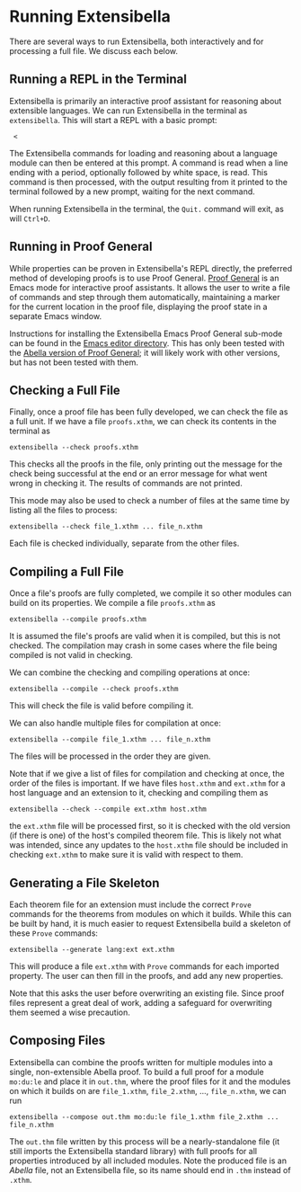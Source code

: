 # Running Extensibella
There are several ways to run Extensibella, both interactively and for
processing a full file.  We discuss each below.


## Running a REPL in the Terminal
Extensibella is primarily an interactive proof assistant for reasoning
about extensible languages.  We can run Extensibella in the terminal
as `extensibella`.  This will start a REPL with a basic prompt:
```
 < 
```
The Extensibella commands for loading and reasoning about a language
module can then be entered at this prompt.  A command is read when a
line ending with a period, optionally followed by white space, is
read.  This command is then processed, with the output resulting from
it printed to the terminal followed by a new prompt, waiting for the
next command.

When running Extensibella in the terminal, the `Quit.` command will
exit, as will `Ctrl+D`.


## Running in Proof General
While properties can be proven in Extensibella's REPL directly, the
preferred method of developing proofs is to use Proof General.  [Proof
General](https://proofgeneral.github.io/) is an Emacs mode for
interactive proof assistants.  It allows the user to write a file of
commands and step through them automatically, maintaining a marker for
the current location in the proof file, displaying the proof state in
a separate Emacs window.

Instructions for installing the Extensibella Emacs Proof General
sub-mode can be found in the [Emacs editor
directory](../editor/emacs/README.md).  This has only been tested with
the [Abella version of Proof
General](https://github.com/abella-prover/PG); it will likely work
with other versions, but has not been tested with them.


## Checking a Full File
Finally, once a proof file has been fully developed, we can check the
file as a full unit.  If we have a file `proofs.xthm`, we can check
its contents in the terminal as
```
extensibella --check proofs.xthm
```
This checks all the proofs in the file, only printing out the message
for the check being successful at the end or an error message for what
went wrong in checking it.  The results of commands are not printed.

This mode may also be used to check a number of files at the same time
by listing all the files to process:
```
extensibella --check file_1.xthm ... file_n.xthm
```
Each file is checked individually, separate from the other files.


## Compiling a Full File
Once a file's proofs are fully completed, we compile it so other
modules can build on its properties.  We compile a file `proofs.xthm`
as
```
extensibella --compile proofs.xthm
```
It is assumed the file's proofs are valid when it is compiled, but
this is not checked.  The compilation may crash in some cases where
the file being compiled is not valid in checking.

We can combine the checking and compiling operations at once:
```
extensibella --compile --check proofs.xthm
```
This will check the file is valid before compiling it.

We can also handle multiple files for compilation at once:
```
extensibella --compile file_1.xthm ... file_n.xthm
```
The files will be processed in the order they are given.

Note that if we give a list of files for compilation and checking at
once, the order of the files is important.  If we have files
`host.xthm` and `ext.xthm` for a host language and an extension to it,
checking and compiling them as
```
extensibella --check --compile ext.xthm host.xthm
```
the `ext.xthm` file will be processed first, so it is checked with the
old version (if there is one) of the host's compiled theorem file.
This is likely not what was intended, since any updates to the
`host.xthm` file should be included in checking `ext.xthm` to make
sure it is valid with respect to them.


## Generating a File Skeleton
Each theorem file for an extension must include the correct `Prove`
commands for the theorems from modules on which it builds.  While this
can be built by hand, it is much easier to request Extensibella build
a skeleton of these `Prove` commands:
```
extensibella --generate lang:ext ext.xthm
```
This will produce a file `ext.xthm` with `Prove` commands for each
imported property.  The user can then fill in the proofs, and add any
new properties.

Note that this asks the user before overwriting an existing file.
Since proof files represent a great deal of work, adding a safeguard
for overwriting them seemed a wise precaution.


## Composing Files
Extensibella can combine the proofs written for multiple modules into
a single, non-extensible Abella proof.  To build a full proof for a
module `mo:du:le` and place it in `out.thm`, where the proof files for
it and the modules on which it builds on are `file_1.xthm`,
`file_2.xthm`, ..., `file_n.xthm`, we can run
```
extensibella --compose out.thm mo:du:le file_1.xthm file_2.xthm ... file_n.xthm
```
The `out.thm` file written by this process will be a nearly-standalone
file (it still imports the Extensibella standard library) with full
proofs for all properties introduced by all included modules.  Note
the produced file is an *Abella* file, not an Extensibella file, so
its name should end in `.thm` instead of `.xthm`.
